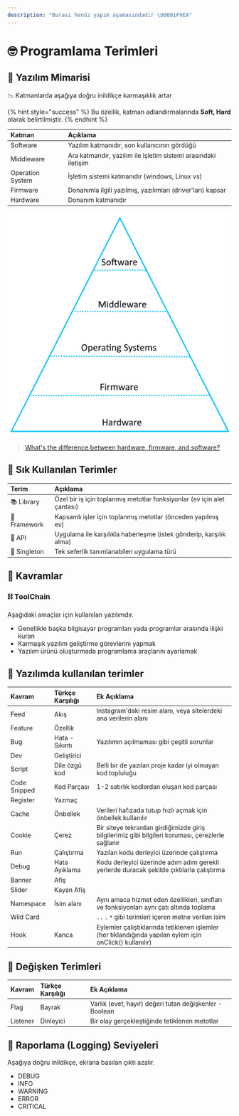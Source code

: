 ```yaml
---
description: "Burası henüz yapım aşamasındadır \U0001F9EA‌"
---
```


# 🤓 Programlama Terimleri

## 🏰 Yazılım Mimarisi <a id="yazilimda-kullanilan-terimler"></a>

📉 Katmanlarda aşağıya doğru inildikçe karmaşıklık artar

{% hint style="success" %}
Bu özellik, katman adlandırmalarında **Soft, Hard** olarak belirtilmiştir.
{% endhint %}

| Katman | Açıklama |
| :--- | :--- |
| Software | Yazılım katmanıdır, son kullanıcının gördüğü |
| Middleware | Ara katmandır, yazılım ile işletim sistemi arasındaki iletişim |
| Operation System | İşletim sistemi katmanıdır \(windows, Linux vs\) |
| Firmware | Donanımla ilgili yazılmış, yazılımları \(driver'ları\) kapsar |
| Hardware | Donanım katmanıdır |

![](../../.gitbook/assets/image%20%2880%29.png)

> [What's the difference between hardware, firmware, and software?](https://www.quora.com/Whats-the-difference-between-hardware-firmware-and-software)

## 🌟 Sık Kullanılan Terimler <a id="ana-terimler"></a>

| Terim | Açıklama |
| :--- | :--- |
| 📚 Library | Özel bir iş için toplanmış metotlar fonksiyonlar \(ev için alet çantası\) |
| 🎇 Framework | Kapsamlı işler için toplanmış metotlar \(önceden yapılmış ev\) |
| 💫 API | Uygulama ile karşılıkla haberleşme \(istek gönderip, karşılık alma\) |
| 🦄 Singleton | Tek seferlik tanımlanabilen uygulama türü |

## 💎 Kavramlar

### ⛓️ ToolChain

Aşağıdaki amaçlar için kullanılan yazılımdır.

* Genellikle başka bilgisayar programları yada programlar arasında ilişki kuran
* Karmaşık yazılım geliştirme görevlerini yapmak
* Yazılım ürünü oluşturmada programlama araçlarını ayarlamak

## 🏦 Yazılımda kullanılan terimler <a id="yazilimda-kullanilan-terimler"></a>

| Kavram | Türkçe Karşılığı | Ek Açıklama |
| :--- | :--- | :--- |
| Feed | Akış | Instagram'daki resim alanı, veya sitelerdeki ana verilerin alanı |
| Feature | Özellik | ​ |
| Bug | Hata - Sıkıntı | Yazılımın açılmaması gibi çeşitli sorunlar |
| Dev | Geliştirici | ​ |
| Script | Dile özgü kod | Belli bir de yazılan proje kadar iyi olmayan kod topluluğu |
| Code Snipped | Kod Parçası | 1-2 satırlık kodlardan oluşan kod parçası |
| Register | Yazmaç | ​ |
| Cache | Önbellek | Verileri hafızada tutup hızlı açmak için önbellek kullanılır |
| Cookie | Çerez | Bir siteye tekrardan girdiğimizde giriş bilgilerimiz gibi bilgileri koruması, çerezlerle sağlanır |
| Run | Çalıştırma | Yazılan kodu derleyici üzerinde çalıştırma |
| Debug | Hata Ayıklama | Kodu derleyici üzerinde adım adım gerekli yerlerde duracak şekilde çıktılarla çalıştırma |
| Banner | Afiş | ​ |
| Slider | Kayan Afiş | ​ |
| Namespace | İsim alanı | Aynı amaca hizmet eden özellikleri, sınıfları ve fonksiyonları aynı çatı altında toplama |
| Wild Card | ​ | `..` `.` `*` gibi terimleri içeren metne verilen isim |
| Hook | Kanca | Eylemler çalıştıklarında tetiklenen işlemler \(her tıklandığında yapılan eylem için onClick\(\) kullanılır\) |

## 🔂 Değişken Terimleri <a id="degisken-terimleri"></a>

| Kavram | Türkçe Karşılığı | Ek Açıklama |
| :--- | :--- | :--- |
| Flag | Bayrak | Varlık \(evet, hayır\) değeri tutan değişkenler - Boolean |
| Listener | Dinleyici | Bir olay gerçekleştiğinde tetiklenen metotlar |

## 📜 Raporlama \(Logging\) Seviyeleri <a id="raporlama-logging-seviyeleri"></a>

Aşağıya doğru inildikçe, ekrana basılan çıktı azalır.‌

* DEBUG
* INFO
* WARNING
* ERROR
* CRITICAL

